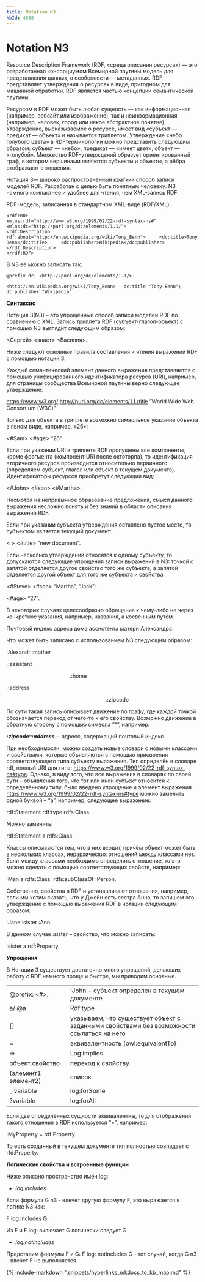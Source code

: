 ```yaml
---
title: Notation N3
kbId: 4858
---
```


# Notation N3

Resource Description Framework (RDF, «среда описания ресурса») — это разработанная консорциумом Всемирной паутины модель для представления данных, в особенности — метаданных. RDF представляет утверждения о ресурсах в виде, пригодном для машинной обработки. RDF является частью концепции семантической паутины.

Ресурсом в RDF может быть любая сущность — как информационная (например, вебсайт или изображение), так и неинформационная (например, человек, город или некое абстрактное понятие). Утверждение, высказываемое о ресурсе, имеет вид «субъект — предикат — объект» и называется триплетом. Утверждение «небо голубого цвета» в RDFтерминологии можно представить следующим образом: субъект — «небо», предикат — «имеет цвет», объект — «голубой». Множество RDF-утверждений образует ориентированный граф, в котором вершинами являются субъекты и объекты, а рёбра отображают отношения.

Нотация 3— широко распространённый краткий способ записи моделей RDF. Разработан с целью быть понятным человеку: N3 намного компактнее и удобнее для чтения, чем XML-запись RDF.

RDF-модель, записанная в стандартном XML-виде (RDF/XML):

```
<rdf:RDF    
xmlns:rdf="http://www.w3.org/1999/02/22-rdf-syntax-ns#"     xmlns:dc="http://purl.org/dc/elements/1.1/">  
<rdf:Description rdf:about="http://en.wikipedia.org/wiki/Tony_Benn">     <dc:title>Tony Benn</dc:title>     <dc:publisher>Wikipedia</dc:publisher> 
</rdf:Description>
</rdf:RDF>
```

В N3 её можно записать так:

```
@prefix dc: <http://purl.org/dc/elements/1.1/>.
 
<http://en.wikipedia.org/wiki/Tony_Benn>   dc:title "Tony Benn";  
dc:publisher "Wikipedia" .
```

**Синтаксис**

Нотация 3(N3) – это упрощённый способ записи моделей RDF по сравнению с XML. Запись триплета RDF (субъект-глагол-объект) с помощью N3 выглядит следующим образом:

<Сергей> <знает> <Василия>.

Ниже следуют основные правила составления и чтения выражений RDF с помощью нотации 3.

Каждый семантический элемент данного выражения представляется с помощью унифицированного идентификатора ресурса (URI), например, для страницы сообщества Всемирной паутины верно следующее утверждение:

<https://www.w3.org/> <http://purl.org/dc/elements/1.1./title> ”World Wide Web Consortium (W3C)”

Только для объекта в триплете возможно символьное указание объекта в явном виде, например, «26»:

<#Sam> <#age> “26”.

Если при указании URI в триплете RDF пропущены все компоненты, кроме фрагмента (компонент URI после октоторпа), то идентификация вторичного ресурса производится относительно первичного (определяем субъект, глагол или объект в текущем документе). Идентификаторы ресурсов приобретут следующий вид:

<#John> <#son> <#Martha>.

Несмотря на непривычное образование предложения, смысл данного выражения несложно понять и без знаний в области описания выражений RDF.

Если при указании субъекта утверждения оставлено пустое место, то субъектом является текущий документ:

< > <#title> “new document”.

Если несколько утверждений относятся к одному субъекту, то допускаются следующие упрощения записи выражений в N3: точкой с запятой отделяется другое свойство того же субъекта, а запятой отделяется другой объект для того же субъекта и свойства:

<#Steve> <#son> “Martha”, “Jack”;

<#age> “27”.

В некоторых случаях целесообразно обращение к чему-либо не через конкретное указания, например, названия, а косвенным путём.

Почтовый индекс адреса дома ассистента матери Александра.

Что может быть записано с использованием N3 следующим образом:

:Alexandr.:mother

.:assistant

                                          .:home

.:address

                                                                  .:zipcode

По сути такая запись описывает движение по графу, где каждой точкой обозначается переход от чего-то к его свойству. Возможно движение в обратную сторону с помощью символа “^”, например:

***:zipcode^:address*** -  адресс, содержащий почтовый индекс.

При необходимости, можно создать новые словари с новыми классами и свойствами, которые объявляются с помощью присвоения соответствующего типа субъекту выражения. Тип определён в словаре rdf, полный URI для типа: <https://www.w3.org/1999/02/22-rdf-syntax-ns#type>. Однако, в виду того, что все выражения в словарях по своей сути – объявления того, что тот или иной субъект относится к определённому типу, было введено упрощение и элемент выражения <https://www.w3.org/1999/02/22-rdf-syntax-ns#type> можно заменить одной буквой – “a”, например, следующее выражение:

rdf:Statement rdf:type rdfs:Class.

Можно заменить:

rdf:Statement a rdfs:Class.

Классы описываются тем, что в них входит, причём объект может быть в нескольких классах, иерархических отношений между классами нет. Если между классами необходимо определить отношение, то это можно сделать с помощью соответствующих свойств, например:

:Man a rdfs:Class; rdfs:subClassOf :Person.

Собственно, свойства в RDF и устанавливают отношения, например, если мы хотим сказать, что у Джейн есть сестра Анна, то запишем это утверждение с помощью выражения RDF в нотации следующим образом:

:Jane :sister :Ann.

В данном случае :sister – свойство, что можно записать:

:sister a rdf:Property.

**Упрощения**

В Нотации 3 существует достаточно много упрощений, делающих работу с RDF намного проще и быстре, мы приводим основные.

|  |  |
| --- | --- |
| @prefix: <#>. | :John - субъект определен в текущем документе |
| a/ @a | Rdf:type |
| [] | указываем, что существует объект с заданными свойствами без возможности ссылаться на него |
| = | эквивалентность (owl:equivalentTo) |
| => | Log:implies |
| объект.свойство | переход к свойству |
| (элемент1 элемент2) | список |
| \_:variable | log:forSome |
| ?variable | log:forAll |

Если две определённых сущности эквивалентны, то для отображения такого отношения в RDF используется “=”, например:

:MyProperty = rdf:Property.

То есть созданный в текущем документе тип полностью совпадает с rfd:Property.

**Логические свойства и встроенные функции**

Ниже описано пространство имён log:

- *log:includes*

Если формула G n3 - влечет другую формулу F, это выражается в логике N3 как:

F log:includes G.

Из F и F log: включает G логически следует G

- *log:notIncludes*

Представим формулы F и G: F log: notIncludes G - тот случай, когда G n3 - влечет F не выполняется.

{% include-markdown ".snippets/hyperlinks_mkdocs_to_kb_map.md" %}
